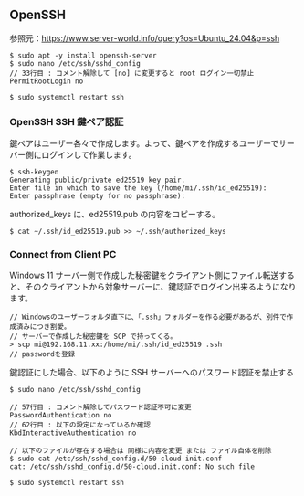 ## OpenSSH

参照元：https://www.server-world.info/query?os=Ubuntu_24.04&p=ssh

```
$ sudo apt -y install openssh-server
$ sudo nano /etc/ssh/sshd_config
// 33行目 : コメント解除して [no] に変更すると root ログイン一切禁止
PermitRootLogin no

$ sudo systemctl restart ssh 
```

### OpenSSH SSH 鍵ペア認証

鍵ペアはユーザー各々で作成します。よって、鍵ペアを作成するユーザーでサーバー側にログインして作業します。
```
$ ssh-keygen 
Generating public/private ed25519 key pair.
Enter file in which to save the key (/home/mi/.ssh/id_ed25519): 
Enter passphrase (empty for no passphrase): 
```

authorized_keys に、ed25519.pub の内容をコピーする。
```
$ cat ~/.ssh/id_ed25519.pub >> ~/.ssh/authorized_keys 
```

### Connect from Client PC
Windows 11
サーバー側で作成した秘密鍵をクライアント側にファイル転送すると、そのクライアントから対象サーバーに、鍵認証でログイン出来るようになります。 
```
// Windowsのユーザーフォルダ直下に、「.ssh」フォルダーを作る必要があるが、別件で作成済みにつき割愛。
// サーバーで作成した秘密鍵を SCP で持ってくる。
> scp mi@192.168.11.xx:/home/mi/.ssh/id_ed25519 .ssh
// passwordを登録
```

鍵認証にした場合、以下のように SSH サーバーへのパスワード認証を禁止する
```
$ sudo nano /etc/ssh/sshd_config 

// 57行目 : コメント解除してパスワード認証不可に変更
PasswordAuthentication no
// 62行目 : 以下の設定になっているか確認
KbdInteractiveAuthentication no 

// 以下のファイルが存在する場合は 同様に内容を変更 または ファイル自体を削除
$ sudo cat /etc/ssh/sshd_config.d/50-cloud-init.conf 
cat: /etc/ssh/sshd_config.d/50-cloud.init.conf: No such file 

$ sudo systemctl restart ssh
```
